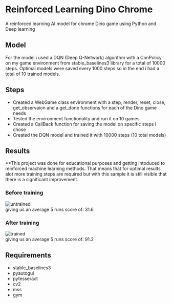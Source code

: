 # Reinforced Learning Dino Chrome
A reinforced learning AI model for chrome Dino game using Python and Deep learning

## Model
For the model i used a DQN (Deep Q-Network) algorithm with a CnnPolicy on my game environment from stable_baselines3 library for a total of 10000 steps. Optimal models were saved every 1000 steps so in the end i had a total of 10 trained models.

## Steps
- Created a WebGame class environment with a step, render, reset, close, get_observaion and a get_done functions for each of the Dino game needs
- Tested the environment functionality and run it on 10 games
- Created a CallBack function for saving the model on specific steps i chose
- Created the DQN model and trained it with 10000 steps (10 total models)

## Results
**This project was done for educational purposes and getting intoduced to reinforced machine learning methods. That means that for optimal results alot more training steps are required but with this sample it is still visible that there is a significant improvement.
### Before training
![untrained](https://user-images.githubusercontent.com/75722160/219855772-61afcb5a-b695-4c07-a8af-bcb30ae8694f.png)<br />
giving us an average 5 runs score of: 31.6
### After training
![trained](https://user-images.githubusercontent.com/75722160/219855773-1b0bc64a-aca8-413e-8eb5-ee5a9501f593.png)<br />
giving us an average 5 runs score of: 91.2

## Requirements
- stable_baselines3
- pyautogui
- pytesseract
- cv2
- mss
- gym
